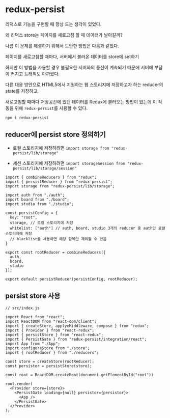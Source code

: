 # redux-persist

리덕스로 기능을 구현할 때 항상 드는 생각이 있었다.

왜 리덕스 store는 페이지를 새로고침 할 때 데이터가 날아갈까?

나름 이 문제를 해결하기 위해서 도안한 방법은 다음과 같았다.

페이지를 새로고침할 때마다, 서버에서 불러온 데이터를 store에 set하기

하지만 이 방법을 사용할 경우 불필요한 서버와의 통신이 계속되기 때문에 서버에 부담이 커지고 트래픽도 아까웠다.

다른 대응 방안으로 HTML5에서 지원하는 웹 스토리지에 저장하고자 하는 reducer의 state를 저장하고,

새로고침할 때마다 저장공간에 있던 데이터를 Redux에 불러오는 방법이 있는데 이 작동을 위해 `redux-persist`를 사용할 수 있다.

    npm i redux-persist

## reducer에 persist store 정의하기

- 로컬 스토리지에 저장하려면 `import storage from "redux-persist/lib/storage"`

- 세션 스토리지에 저장하려면 `import storageSession from "redux-persist/lib/storage/session"`

```
import { combineReducers } from "redux";
import { persistReducer } from "redux-persist";
import storage from "redux-persist/lib/storage";

import auth from "./auth";
import board from "./board";
import studio from "./studio";

const persistConfig = {
  key: "root",
  storage, // 로컬 스토리지에 저장
  whitelist: ["auth"] // auth, board, studio 3개의 reducer 중 auth만 로컬 스토리지에 저장
  // blacklist를 사용하면 해당 항목만 제외할 수 있음
}

export const rootReducer = combineReducers({
  auth,
  board,
  studio
});

export default persistReducer(persistConfig, rootReducer);
```

## persist store 사용

```
// src/index.js

import React from "react";
import ReactDOM from "react-dom/client";
import { createStore, applyeMiddleware, compose } from "redux";
import { Provider } from "react-redux";
import { persistStore } from "react-redux";
import { PersistGate } from "redux-persist/integration/react";
import App from "./App";
import configureStore from "./store";
import { rootReducer } from "./reducers";

const store = createStore(rootReducer);
const persistor = persistStore(store);

const root = ReactDOM.createRoot(document.getElementById("root"))

root.render(
  <Provider store={store}>
    <PersistGate loading={null} persistor={persistor}>
      <App />
    </PersistGate>
  </Provider>
);
```
